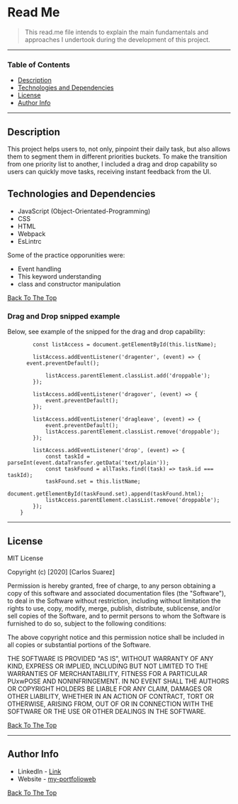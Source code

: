 # Read Me

> This read.me file intends to explain the main fundamentals and approaches I undertook during the development of this project.

---

### Table of Contents

- [Description ](#description)
- [Technologies and Dependencies](#technologies-and-dependencies)
- [License](#license)
- [Author Info](#author-info)

---

## Description

This project helps users to, not only, pinpoint their daily task, but also allows them to segment them in different priorities buckets. To make the transition from one priority list to another, I included a drag and drop capability so users can quickly move tasks, receiving instant feedback from the UI.

## Technologies and Dependencies

- JavaScript (Object-Orientated-Programming)
- CSS
- HTML
- Webpack
- EsLintrc

Some of the practice opporunities were:

- Event handling
- This keyword understanding
- class and constructor manipulation

[Back To The Top](#read-me)

### Drag and Drop snipped example

Below, see example of the snipped for the drag and drop capability:

```dragAndDrop() {
		const listAccess = document.getElementById(this.listName);

		listAccess.addEventListener('dragenter', (event) => {
      event.preventDefault();

			listAccess.parentElement.classList.add('droppable');
		});

		listAccess.addEventListener('dragover', (event) => {
			event.preventDefault();
		});

		listAccess.addEventListener('dragleave', (event) => {
			event.preventDefault();
			listAccess.parentElement.classList.remove('droppable');
		});

		listAccess.addEventListener('drop', (event) => {
			const taskId = parseInt(event.dataTransfer.getData('text/plain'));
			const taskFound = allTasks.find((task) => task.id === taskId);
			taskFound.set = this.listName;
			document.getElementById(taskFound.set).append(taskFound.html);
			listAccess.parentElement.classList.remove('droppable');
		});
	}
```

---

## License

MIT License

Copyright (c) [2020] [Carlos Suarez]

Permission is hereby granted, free of charge, to any person obtaining a copy
of this software and associated documentation files (the "Software"), to deal
in the Software without restriction, including without limitation the rights
to use, copy, modify, merge, publish, distribute, sublicense, and/or sell
copies of the Software, and to permit persons to whom the Software is
furnished to do so, subject to the following conditions:

The above copyright notice and this permission notice shall be included in all
copies or substantial portions of the Software.

THE SOFTWARE IS PROVIDED "AS IS", WITHOUT WARRANTY OF ANY KIND, EXPRESS OR
IMPLIED, INCLUDING BUT NOT LIMITED TO THE WARRANTIES OF MERCHANTABILITY,
FITNESS FOR A PARTICULAR PUxwPOSE AND NONINFRINGEMENT. IN NO EVENT SHALL THE
AUTHORS OR COPYRIGHT HOLDERS BE LIABLE FOR ANY CLAIM, DAMAGES OR OTHER
LIABILITY, WHETHER IN AN ACTION OF CONTRACT, TORT OR OTHERWISE, ARISING FROM,
OUT OF OR IN CONNECTION WITH THE SOFTWARE OR THE USE OR OTHER DEALINGS IN THE
SOFTWARE.

[Back To The Top](#read-me)

---

## Author Info

- LinkedIn - [Link](https://www.linkedin.com/in/carlos-suarez-msc-a3659141/)
- Website - [my-portfolioweb](https://my-portfolio-27903.web.app/portfolio/)

[Back To The Top](#read-me)

